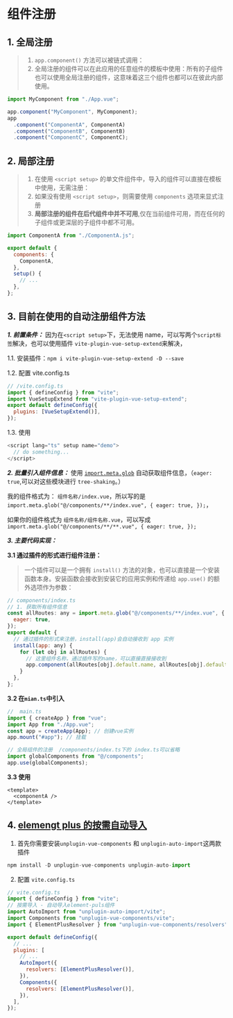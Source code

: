 # 组件注册

## 1. 全局注册

> 1. `app.component()` 方法可以被链式调用：
> 2. 全局注册的组件可以在此应用的任意组件的模板中使用：所有的子组件也可以使用全局注册的组件，这意味着这三个组件也都可以在彼此内部使用。

```js
import MyComponent from "./App.vue";

app.component("MyComponent", MyComponent);
app
  .component("ComponentA", ComponentA)
  .component("ComponentB", ComponentB)
  .component("ComponentC", ComponentC);
```

## 2. 局部注册

> 1. 在使用 `<script setup>` 的单文件组件中，导入的组件可以直接在模板中使用，无需注册：
> 2. 如果没有使用 `<script setup>`，则需要使用 `components` 选项来显式注册
> 3. **局部注册的组件在后代组件中并不可用**,仅在当前组件可用，而在任何的子组件或更深层的子组件中都不可用。

```js
import ComponentA from "./ComponentA.js";

export default {
  components: {
    ComponentA,
  },
  setup() {
    // ...
  },
};
```

## 3. 目前在使用的自动注册组件方法

**_1. 前置条件：_** 因为在`<script setup>`下，无法使用 name，可以写两个`script标签`解决，也可以使用插件 `vite-plugin-vue-setup-extend`来解决，

1.1. 安装插件：`npm i vite-plugin-vue-setup-extend -D --save`

1.2. 配置 vite.config.ts

```js
// /vite.config.ts
import { defineConfig } from "vite";
import VueSetupExtend from "vite-plugin-vue-setup-extend";
export default defineConfig({
  plugins: [VueSetupExtend()],
});
```

1.3. 使用

```js
<script lang="ts" setup name="demo">
  // do something...
</script>
```

**_2. 批量引入组件信息：_** 使用 [`import.meta.glob`](https://cn.vitejs.dev/guide/features.html#glob-import) 自动获取组件信息，（`eager: true`,可以对这些模块进行 `tree-shaking`。）

我的组件格式为： `组件名称/index.vue`，所以写的是`import.meta.glob("@/components/**/index.vue", {
  eager: true,
});`，

如果你的组件格式为 `组件名称/组件名称.vue`，可以写成`import.meta.glob("@/components/**/**.vue", {
  eager: true,
});`

**_3. 主要代码实现：_**

**3.1 通过插件的形式进行组件注册：**

> 一个插件可以是一个拥有 `install()` 方法的对象，也可以直接是一个安装函数本身。安装函数会接收到安装它的应用实例和传递给 `app.use()` 的额外选项作为参数：

```js
// components/index.ts
// 1. 获取所有组件信息
const allRoutes: any = import.meta.glob("@/components/**/index.vue", {
  eager: true,
});
export default {
  // 通过插件的形式来注册，install(app)会自动接收到 app 实例
  install(app: any) {
    for (let obj in allRoutes) {
      // 这里组件名称，通过插件写的name，可以直接直接接收到
      app.component(allRoutes[obj].default.name, allRoutes[obj].default);
    }
  },
};
```

**3.2 在`mian.ts`中引入**

```js
//  main.ts
import { createApp } from "vue";
import App from "./App.vue";
const app = createApp(App); // 创建vue实例
app.mount("#app"); // 挂载

// 全局组件的注册  /components/index.ts下的 index.ts可以省略
import globalComponents from "@/components";
app.use(globalComponents);
```

**3.3 使用**

```vue
<template>
  <componentA />
</template>
```

## 4. [elemengt plus 的按需自动导入](https://element-plus.gitee.io/zh-CN/guide/quickstart.html#%E6%8C%89%E9%9C%80%E5%AF%BC%E5%85%A5)

1. 首先你需要安装`unplugin-vue-components` 和 `unplugin-auto-import`这两款插件

```js
npm install -D unplugin-vue-components unplugin-auto-import
```

2. 配置 `vite.config.ts`

```js
// vite.config.ts
import { defineConfig } from "vite";
// 按需导入 - 自动导入element-puls组件
import AutoImport from "unplugin-auto-import/vite";
import Components from "unplugin-vue-components/vite";
import { ElementPlusResolver } from "unplugin-vue-components/resolvers";

export default defineConfig({
  // ...
  plugins: [
    // ...
    AutoImport({
      resolvers: [ElementPlusResolver()],
    }),
    Components({
      resolvers: [ElementPlusResolver()],
    }),
  ],
});
```
